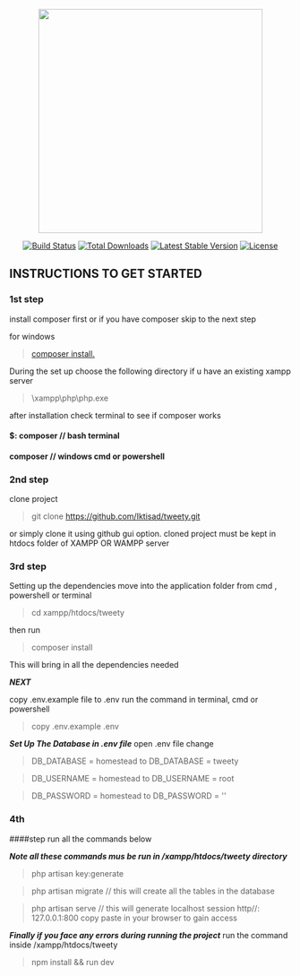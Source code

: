 <p align="center"><img src="https://res.cloudinary.com/dtfbvvkyp/image/upload/v1566331377/laravel-logolockup-cmyk-red.svg" width="400"></p>

<p align="center">
<a href="https://travis-ci.org/laravel/framework"><img src="https://travis-ci.org/laravel/framework.svg" alt="Build Status"></a>
<a href="https://packagist.org/packages/laravel/framework"><img src="https://poser.pugx.org/laravel/framework/d/total.svg" alt="Total Downloads"></a>
<a href="https://packagist.org/packages/laravel/framework"><img src="https://poser.pugx.org/laravel/framework/v/stable.svg" alt="Latest Stable Version"></a>
<a href="https://packagist.org/packages/laravel/framework"><img src="https://poser.pugx.org/laravel/framework/license.svg" alt="License"></a>
</p>

## INSTRUCTIONS TO GET STARTED
### 1st step
install composer first or if you have composer skip to the next step

for windows
> <a href="https://getcomposer.org/Composer-Setup.exe"> composer install.</a>

During the set up choose the following directory if u have an existing xampp server

> \xampp\php\php.exe 

after installation check terminal to see if composer works

#### $: composer // bash terminal 

#### composer // windows cmd or powershell

### 2nd step
clone project

> git clone https://github.com/Iktisad/tweety.git


or simply clone it using github gui option.
cloned project must be kept in htdocs folder of XAMPP OR WAMPP server

### 3rd step 
Setting up the dependencies
move into the application folder from cmd , powershell or terminal

> cd xampp/htdocs/tweety

then run 

> composer install 

This will bring in all the dependencies needed

***NEXT***

copy .env.example file to .env
run the command in terminal, cmd or powershell

> copy .env.example .env

***Set Up The Database in .env file***
open .env file
change

>DB_DATABASE = homestead to DB_DATABASE = tweety

>DB_USERNAME = homestead to DB_USERNAME = root

>DB_PASSWORD = homestead to DB_PASSWORD = ''


### 4th 

####step run all the commands below

***Note all these commands mus be run in /xampp/htdocs/tweety directory***

> php artisan key:generate

> php artisan migrate // this will create all the tables in the database

> php artisan serve // this will generate localhost session http//: 127.0.0.1:800 copy paste in your browser to gain access


***Finally if you face any errors during running the project***
run the command inside /xampp/htdocs/tweety

> npm install && run dev 



